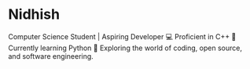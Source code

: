 # Nidhish
 Computer Science Student | Aspiring Developer 💻 Proficient in C++ 🔹 Currently learning Python 🔹 Exploring the world of coding, open source, and software engineering.
